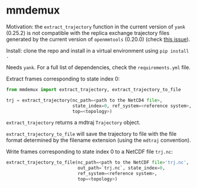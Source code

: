 # mmdemux

Motivation: the `extract_trajectory` function in the current version of
`yank` (0.25.2) is not compatible with the replica exchange trajectory files
generated by the current version of `openmmtools` (0.20.0)
(check [this issue](https://github.com/choderalab/openmmtools/issues/487)).

Install: clone the repo and install in a virtual environment using
`pip install .`

Needs `yank`. For a full list of dependencies, check the `requirements.yml`
file.

Extract frames corresponding to state index 0:

```python
from mmdemux import extract_trajectory, extract_trajectory_to_file

trj = extract_trajectory(nc_path=<path to the NetCD4 file>,
                         state_index=0, ref_system=<reference system>,
						 top=<topology>)

```

`extract_trajectory` returns a mdtraj `Trajectory` object.

`extract_trajectory_to_file` will save the trajectory to file with the file
format determined by the filename extension (using the `mdtraj` convention).

Write frames corresponding to state index 0 to a NetCDF file `trj.nc`:

```python
extract_trajectory_to_file(nc_path=<path to the NetCDF file>'trj.nc',
                           out_path=`trj.nc`, state_index=0,
						   ref_system=<reference system>,
                           top=<topology>)

```
